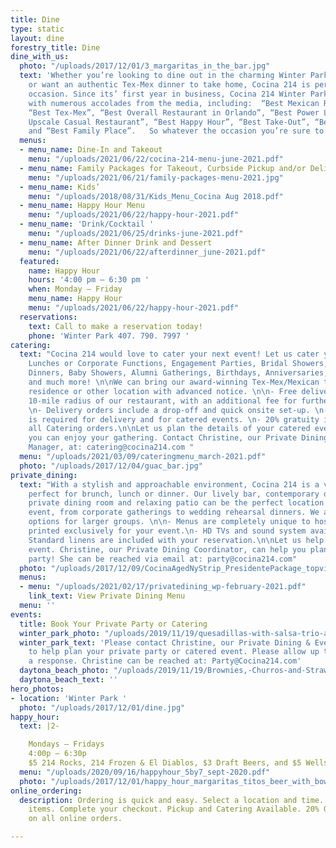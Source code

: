```yaml
---
title: Dine
type: static
layout: dine
forestry_title: Dine
dine_with_us:
  photo: "/uploads/2017/12/01/3_margaritas_in_the_bar.jpg"
  text: 'Whether you’re looking to dine out in the charming Winter Park Historic District
    or want an authentic Tex-Mex dinner to take home, Cocina 214 is perfect for every
    occasion. Since its’ first year in business, Cocina 214 Winter Park has been blessed
    with numerous accolades from the media, including:  “Best Mexican Restaurant”,
    “Best Tex-Mex”, “Best Overall Restaurant in Orlando”, “Best Power Lunch”, “Best
    Upscale Casual Restaurant”, “Best Happy Hour”, “Best Take-Out”, “Best Appetizer”,
    and “Best Family Place”.   So whatever the occasion you’re sure to enjoy.'
  menus:
  - menu_name: Dine-In and Takeout
    menu: "/uploads/2021/06/22/cocina-214-menu-june-2021.pdf"
  - menu_name: Family Packages for Takeout, Curbside Pickup and/or Delivery
    menu: "/uploads/2021/06/21/family-packages-menu-2021.jpg"
  - menu_name: Kids’
    menu: "/uploads/2018/08/31/Kids_Menu_Cocina Aug 2018.pdf"
  - menu_name: Happy Hour Menu
    menu: "/uploads/2021/06/22/happy-hour-2021.pdf"
  - menu_name: 'Drink/Cocktail '
    menu: "/uploads/2021/06/25/drinks-june-2021.pdf"
  - menu_name: After Dinner Drink and Dessert
    menu: "/uploads/2021/06/22/afterdinner_june-2021.pdf"
  featured:
    name: Happy Hour
    hours: '4:00 pm – 6:30 pm '
    when: Monday – Friday
    menu_name: Happy Hour
    menu: "/uploads/2021/06/22/happy-hour-2021.pdf"
  reservations:
    text: Call to make a reservation today!
    phone: 'Winter Park 407. 790. 7997 '
catering:
  text: "Cocina 214 would love to cater your next event! Let us cater your Office
    Lunches or Corporate Functions, Engagement Parties, Bridal Showers, Rehearsal
    Dinners, Baby Showers, Alumni Gatherings, Birthdays, Anniversaries, Holiday Parties
    and much more! \n\nWe can bring our award-winning Tex-Mex/Mexican to your work,
    residence or other location with advanced notice. \n\n- Free delivery within a
    10-mile radius of our restaurant, with an additional fee for further mileage.
    \n- Delivery orders include a drop-off and quick onsite set-up. \n- Minimum Order
    is required for delivery and for catered events. \n- 20% gratuity is added to
    all Catering orders.\n\nLet us plan the details of your catered event so that
    you can enjoy your gathering. Contact Christine, our Private Dining & Catering
    Manager, at: catering@cocina214.com "
  menu: "/uploads/2021/03/09/cateringmenu_march-2021.pdf"
  photo: "/uploads/2017/12/04/guac_bar.jpg"
private_dining:
  text: "With a stylish and approachable environment, Cocina 214 is a vibrant spot
    perfect for brunch, lunch or dinner. Our lively bar, contemporary dining room,
    private dining room and relaxing patio can be the perfect location for any major
    event, from corporate gatherings to wedding rehearsal dinners. We also offer buy-out
    options for larger groups. \n\n- Menus are completely unique to host’s needs &
    printed exclusively for your event.\n- HD TVs and sound system available for use.\n-
    Standard linens are included with your reservation.\n\nLet us help plan your momentous
    event. Christine, our Private Dining Coordinator, can help you plan your perfect
    party! She can be reached via email at: party@cocina214.com"
  photo: "/uploads/2017/12/09/CocinaAgedNyStrip_PresidentePackage_topview_optimized.jpg"
  menus:
  - menu: "/uploads/2021/02/17/privatedining_wp-february-2021.pdf"
    link_text: View Private Dining Menu
  menu: ''
events:
  title: Book Your Private Party or Catering
  winter_park_photo: "/uploads/2019/11/19/quesadillas-with-salsa-trio-and-BOAT-for-catering.jpg"
  winter_park_text: 'Please contact Christine, our Private Dining & Events Manager,
    to help plan your private party or catered event. Please allow up to 48hrs for
    a response. Christine can be reached at: Party@Cocina214.com'
  daytona_beach_photo: "/uploads/2019/11/19/Brownies,-Churros-and-Strawberries.jpg"
  daytona_beach_text: ''
hero_photos:
- location: 'Winter Park '
  photo: "/uploads/2017/12/01/dine.jpg"
happy_hour:
  text: |2-

    Mondays – Fridays
    4:00p – 6:30p
    $5 214 Rocks, 214 Frozen & El Diablos, $3 Draft Beers, and $5 Wells
  menu: "/uploads/2020/09/16/happyhour_5by7_sept-2020.pdf"
  photo: "/uploads/2017/12/01/happy_hour_margaritas_titos_beer_with_bowl_of_limes.jpg"
online_ordering:
  description: Ordering is quick and easy. Select a location and time. Choose your
    items. Complete your checkout. Pickup and Catering Available. 20% Gratuity added
    on all online orders.

---
```

